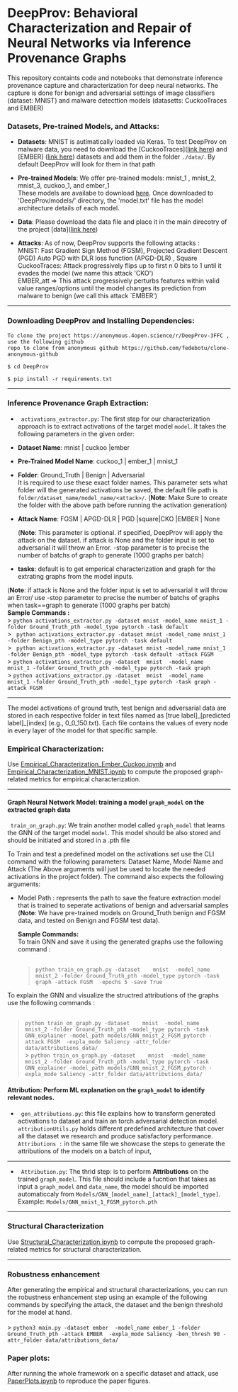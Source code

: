 # DeepProv: Behavioral Characterization and Repair of Neural Networks via Inference Provenance Graphs
This repository containts code and notebooks that demonstrate inference provenance capture and characterization for deep neural networks. The capture is done for benign and adversarial settings of image classifiers (dataset: MNIST) and malware detecttion models (datasetts: CuckooTraces and EMBER) <br />

### Datasets, Pre-trained Models, and Attacks:


- **Datasets**: MNIST is autimatically loaded via Keras. To test DeepProv on malware data, you need to download the [CuckooTraces]([link here](https://drive.google.com/file/d/1RAMqh5VVlmSR-Z6mVbiHCti5viyntqwS/view?usp=sharing)) and [EMBER] ([link here](https://ember.elastic.co/ember_dataset_2018_2.tar.bz2)) datasets and add them in the folder `./data/`. By default DeepProv will look for them in that path<br />

- **Pre-trained Models**: We offer pre-trained models: mnist_1 , mnist_2, mnist_3, cuckoo_1, and ember_1 <br />
  These models are availabe to download [here](https://drive.google.com/drive/folders/1ps2N57PSGscZkq1k4VERovd0a1B3lZDC?usp=sharing). Once downloaded to 'DeepProv/models/' directory, the 'model.txt' file has the model architecture details of each model.

- **Data**: Please download the data file and place it in the main direcotry of the project [data]([link here](https://drive.google.com/drive/folders/1trvTg5dUrSlfewM-gbG7UtHqcWUNcfCC?usp=sharing)) 
  
- **Attacks**: As of now, DeepProv supports the following attacks : <br />
  MNIST: Fast Gradient Sign Method (FGSM), Projected Gradient Descent (PGD) Auto PGD  with DLR loss function (APGD-DLR) , Square <br />
  CuckooTraces: Attack progressively flips up to first n 0 bits to 1 until it evades the model (we name this attack 'CKO') <br />
  EMBER_att => This attack progressively perturbs features within valid value ranges/options until the model changes its prediction from malware to benign (we call this attack `EMBER') <br />

***

### Downloading DeepProv and Installing Dependencies:
    To clone the project https://anonymous.4open.science/r/DeepProv-3FFC , use the following github 
    repo to clone from anonymous github https://github.com/fedebotu/clone-anonymous-github
```$ cd DeepProv ```

```$ pip install -r requirements.txt ```
***

### Inference Provenance Graph Extraction:

- ` activations_extractor.py`: The first step for our characterization approach is to extract activations of the target model `model`. It takes the following parameters in the given order:

- **Dataset Name**:  mnist | cuckoo |ember <br />
- **Pre-Trained Model Name**: cuckoo_1 | ember_1 | mnist_1  <br />
- **Folder**: Ground_Truth | Benign | Adversarial <br>
   It is required to use these exact folder names. This parameter sets what folder will the generated activations be saved, the default file path is
  `folder/dataset_name/model_name/<attack>/`. 
  (**Note**: Make Sure to create the folder with the above path before running the activation generation)
- **Attack Name**: FGSM | APGD-DLR | PGD |square|CKO |EMBER | None <br />
 
    (**Note**:  This parameter is optional.  if specified, DeepProv will apply the attack on the dataset. if attack is None and the folder input is set to adversarial it will throw an Error. -stop parameter is to precise the number of batchs of graph to generate (1000 graphs per batch) <br />
 - **tasks**: default is to get emperical characterization and graph for the extrating graphs from the model inputs.<br /> 

  (**Note**: if attack is None and the folder input is set to adversarial it will throw an Error/ use -stop parameter to precise the number of batchs of graphs when task==graph to generate (1000 graphs per batch) <br />
  **Sample Commands :** <br />
    >   `python activations_extractor.py -dataset mnist -model_name mnist_1 -folder Ground_Truth_pth -model_type pytorch -task default` <br />
     >   ` python activations_extractor.py -dataset mnist -model_name mnist_1 -folder Benign_pth -model_type pytorch -task default` <br />
     >   ` python activations_extractor.py -dataset mnist -model_name mnist_1 -folder Benign_pth -model_type pytorch -task default -attack FGSM` <br />
    >    `python activations_extractor.py -dataset  mnist  -model_name   mnist_1 -folder Ground_Truth_pth -model_type pytorch -task graph  ` <br />
    >   `python activations_extractor.py -dataset  mnist  -model_name   mnist_1 -folder Ground_Truth_pth -model_type pytorch -task graph -attack FGSM` <br />
         


 ***         
The model activations of ground truth, test benign and adversarial data are stored in each respective folder in text files named as [true label]\_[predicted label]\_[index] (e.g., 0_0_150.txt). Each file contains the values of every node in every layer of the model for that specific sample.   



### Empirical Characterization:
 
 Use [Empirical_Characterization_Ember_Cuckoo.ipynb](/Empirical_Characterization_Ember_Cuckoo.ipynb) and [Empirical_Characterization_MNIST.ipynb](/Empirical_Characterization_MNIST.ipynb) to compute the proposed graph-related metrics for empirical characterization.

---



#### Graph Neural Network Model: training a model `graph_model` on the extracted graph data

` train_on_graph.py`: We train another model called `graph_model` that learns the GNN of the target model `model`. This model should be also stored and should be initiated and stored in a .pth file <br />

 To Train and test a predefined model on the activations set use the CLI command with the following parameters: Dataset Name, Model Name and Attack
  (The Above arguments will just be used to locate the needed activations in the project folder).
  The command also expects the following arguments: <br />
- Model Path : represents the path to save the feature extraction model that is trained to seperate activations of benign and adversarial samples <br/>
  (**Note**: We have pre-trained models on Ground_Truth benign and FGSM data, and tested on Benign and FGSM test data).

  **Sample Commands:** <br />
To train GNN and save it using the generated graphs use the following command :  <br /> <br />
   >  `python train_on_graph.py -dataset    mnist  -model_name    mnist_2 -folder Ground_Truth_pth -model_type pytorch -task graph -attack FGSM  -epochs 5 -save True` <br />


To explain the GNN and visualize the structred attributions of the graphs use the following commands : <br /> <br />
  >  `python train_on_graph.py -dataset    mnist  -model_name    mnist_2 -folder Ground_Truth_pth -model_type pytorch -task GNN_explainer -model_path models/GNN_mnist_2_FGSM_pytorch -attack FGSM  -expla_mode Saliency -attr_folder data/attributions_data/` <br />
    >  `python train_on_graph.py -dataset    mnist  -model_name    mnist_2 -folder Ground_Truth_pth -model_type pytorch -task GNN_explainer -model_path models/GNN_mnist_2_FGSM_pytorch -expla_mode Saliency -attr_folder data/attributions_data/ ` <br />

   
#### Attribution: Perform ML explanation on the `graph_model` to identify relevant nodes.

- ` gen_attributions.py`: this file explains how to transform generated activations to dataset and train an torch adversarial detection model. ` attributionUtils.py` holds different predefined architecture that cover all the dataset we research and produce satisfactory performance.
  ` Attributions :` in the same file we showcase the steps to generate the attributions of the models on a batch of input,
  
 --- 
  
  - ` Attribution.py`: The thrid step: is to perform **Attributions** on the trained `graph_model`. This file should include a fucntion that takes as input a `graph_model` and `data_name`, the model should be imported automaticcaly from `Models/GNN_[model_name]_[attack]_[model_type]`. Example: `Models/GNN_mnist_1_FGSM_pytorch.pth`
***
### Structural Characterization
 Use [Structural_Characterization.ipynb](/Structural_Characterization.ipynb) to compute the proposed graph-related metrics for structural characterization.

 ***
### Robustness enhancement
After generating the empirical and structural characterizations, you can run the robustness enhancement step using an example of the following commands by specifying the attack, the dataset and the benign threshold for the model at hand.<br /> <br /> 
    >  `python3 main.py -dataset ember  -model_name ember_1 -folder Ground_Truth_pth -attack EMBER  -expla_mode Saliency -ben_thresh 90 -attr_folder data/attributions_data/` <br />
### Paper plots:
After running the whole framework on a specific dataset and attack, use [PaperPlots.ipynb](/PaperPlots.ipynb) to reproduce the paper figures.
